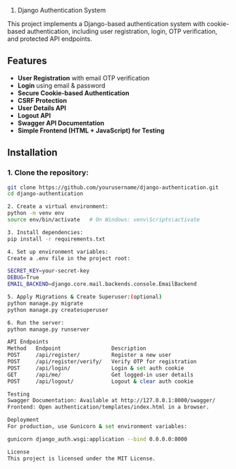 1. Django Authentication System

This project implements a Django-based authentication system with cookie-based authentication, including user registration, login, OTP verification, and protected API endpoints.

## Features
- **User Registration** with email OTP verification
- **Login** using email & password
- **Secure Cookie-based Authentication**
- **CSRF Protection**
- **User Details API**
- **Logout API**
- **Swagger API Documentation**
- **Simple Frontend (HTML + JavaScript) for Testing**

## Installation

### 1. Clone the repository:
```bash
git clone https://github.com/yourusername/django-authentication.git
cd django-authentication

2. Create a virtual environment:
python -m venv env
source env/bin/activate   # On Windows: venv\Scripts\activate

3. Install dependencies:
pip install -r requirements.txt

4. Set up environment variables:
Create a .env file in the project root:

SECRET_KEY=your-secret-key
DEBUG=True
EMAIL_BACKEND=django.core.mail.backends.console.EmailBackend

5. Apply Migrations & Create Superuser:(optional)
python manage.py migrate
python manage.py createsuperuser

6. Run the server:
python manage.py runserver

API Endpoints
Method	 Endpoint	             Description
POST	 /api/register/	         Register a new user
POST	 /api/register/verify/	 Verify OTP for registration
POST	 /api/login/	         Login & set auth cookie
GET	     /api/me/	             Get logged-in user details
POST	 /api/logout/	         Logout & clear auth cookie

Testing
Swagger Documentation: Available at http://127.0.0.1:8000/swagger/
Frontend: Open authentication/templates/index.html in a browser.

Deployment
For production, use Gunicorn & set environment variables:

gunicorn django_auth.wsgi:application --bind 0.0.0.0:8000

License
This project is licensed under the MIT License.